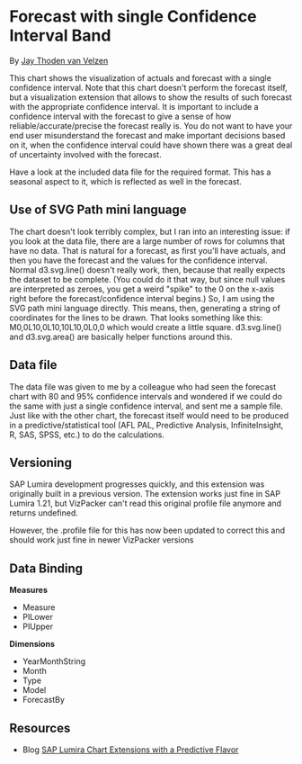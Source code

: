 Forecast with single Confidence Interval Band
=============================================
By [Jay Thoden van Velzen](http://scn.sap.com/people/jay.thodenvanvelzen)

This chart shows the visualization of actuals and forecast with a single confidence interval. Note that this chart doesn't
perform the forecast itself, but a visualization extension that allows to show the results of such forecast with the appropriate
confidence interval. It is important to include a confidence interval with the forecast to give a sense of how reliable/accurate/precise the forecast really is. You do not want to have your end user misunderstand the forecast and make
important decisions based on it, when the confidence interval could have shown there was a great deal of uncertainty involved with the forecast.

Have a look at the included data file for the required format. This has a seasonal aspect to it, which is reflected as well in the forecast.

Use of SVG Path mini language
-----------------------------
The chart doesn't look terribly complex, but I ran into an interesting issue: if you look at the data file, there are a large number of rows for columns that have no data. That is natural for a forecast, as first you'll have actuals, and then you have the forecast and the values for the confidence interval. Normal  d3.svg.line()  doesn't really work, then, because that really expects the dataset to be complete. (You could do it that way, but since null values are interpreted as zeroes, you get a weird "spike" to the 0 on the x-axis right before the forecast/confidence interval begins.) So, I am using the SVG path mini language directly. This means, then, generating a string of coordinates for the lines to be drawn. That looks something like this: M0,0L10,0L10,10L10,0L0,0 which would create a little square.  d3.svg.line()  and  d3.svg.area()  are basically helper functions around this.

Data file
---------
The data file was given to me by a colleague who had seen the forecast chart with 80 and 95% confidence intervals and wondered if we could do the same with just a single confidence interval, and sent me a sample file. Just like with the other chart, the forecast itself would need to be produced in a predictive/statistical tool (AFL PAL, Predictive Analysis, InfiniteInsight, R, SAS, SPSS, etc.) to do the calculations. 

Versioning
-------------------------------------------
SAP Lumira development progresses quickly, and this extension was originally built in a previous version. The extension works just fine in SAP Lumira 1.21, but VizPacker can't read this original profile file anymore and returns undefined. 

However, the .profile file for this has now been updated to correct this and should work just fine in newer VizPacker versions

Data Binding
-------------------------------------------
<strong>Measures</strong>
* Measure
* PILower
* PIUpper
 
<strong>Dimensions</strong>
* YearMonthString
* Month
* Type
* Model
* ForecastBy

Resources
---------
* Blog [SAP Lumira Chart Extensions with a Predictive Flavor](http://scn.sap.com/community/lumira/blog/2015/01/27/sap-lumira-chart-extensions-with-a-predictive-flavor)
